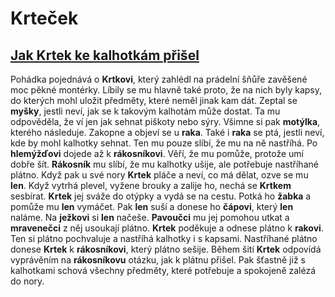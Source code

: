 # Krteček
## [Jak Krtek ke kalhotkám přišel](https://www.stream.cz/pohadky/krtek/10000776-jak-krtek-ke-kalhotkam-prisel/)
Pohádka pojednává o **Krtkovi**, který zahlédl na prádelní šňůře zavěšené moc pěkné montérky. Líbily se mu hlavně také proto, že na nich byly kapsy, do kterých mohl uložit předměty, které neměl jinak kam dát. Zeptal se **myšky**, jestli neví, jak se k takovým kalhotám může dostat. Ta mu odpověděla, že ví jen jak sehnat piškoty nebo sýry. Všimne si pak **motýlka**, kterého následuje. Zakopne a objeví se u **raka**. Také i **raka** se ptá, jestli neví, kde by mohl kalhotky sehnat. Ten mu pouze slíbí, že mu na ně nastříhá. Po **hlemýžďovi** dojede až k **rákosníkovi**. Věří, že mu pomůže, protože umí dobře šít. **Rákosník** mu slíbí, že mu kalhotky ušije, ale potřebuje nastříhané plátno. Když pak u své nory **Krtek** pláče a neví, co má dělat, ozve se mu **len**. Když vytrhá plevel, vyžene brouky a zalije ho, nechá se **Krtkem** sesbírat. **Krtek** jej sváže do otýpky a vydá se na cestu. Potká ho **žabka** a pomůže mu **len** vymáčet. Pak **len** suší a donese ho **čápovi**, který **len** naláme. Na **ježkovi** si **len** načeše. **Pavoučci** mu jej pomohou utkat a **mravenečci** z něj usoukají plátno. **Krtek** poděkuje a odnese plátno k **rakovi**. Ten si plátno pochvaluje a nastříhá kalhotky i s kapsami. Nastříhané plátno donese **Krtek** k **rákosníkovi**, který plátno sešije. Během šití **Krtek** odpovídá vyprávěním na **rákosníkovu** otázku, jak k plátnu přišel. Pak šťastně již s kalhotkami schová všechny předměty, které potřebuje a spokojeně zalézá do nory.